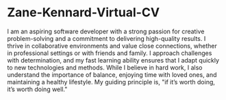# Zane-Kennard-Virtual-CV
I am an aspiring software developer with a strong passion for creative problem-solving and a commitment to delivering high-quality results. I thrive in collaborative environments and value close connections, whether in professional settings or with friends and family. I approach challenges with determination, and my fast learning ability ensures that I adapt quickly to new technologies and methods. While I believe in hard work, I also understand the importance of balance, enjoying time with loved ones, and maintaining a healthy lifestyle. My guiding principle is, "if it’s worth doing, it’s worth doing well."
